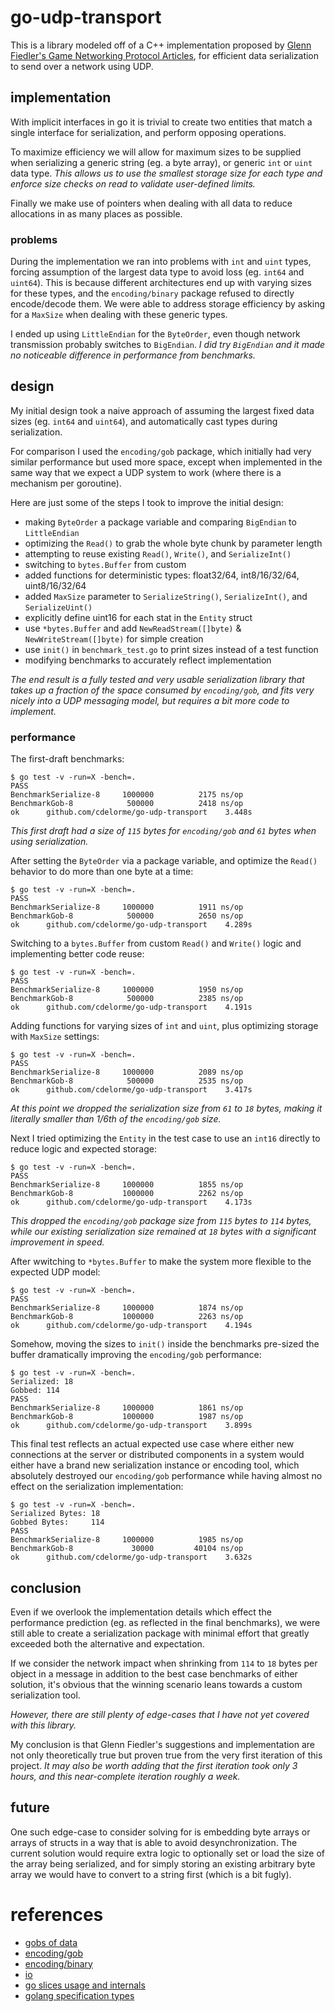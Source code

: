 
# go-udp-transport

This is a library modeled off of a C++ implementation proposed by [Glenn Fiedler's Game Networking Protocol Articles](http://gafferongames.com/2016/05/10/building-a-game-network-protocol/), for efficient data serialization to send over a network using UDP.


## implementation

With implicit interfaces in go it is trivial to create two entities that match a single interface for serialization, and perform opposing operations.

To maximize efficiency we will allow for maximum sizes to be supplied when serializing a generic string (eg. a byte array), or generic `int` or `uint` data type.  _This allows us to use the smallest storage size for each type and enforce size checks on read to validate user-defined limits._

Finally we make use of pointers when dealing with all data to reduce allocations in as many places as possible.


### problems

During the implementation we ran into problems with `int` and `uint` types, forcing assumption of the largest data type to avoid loss (eg. `int64` and `uint64`).  This is because different architectures end up with varying sizes for these types, and the `encoding/binary` package refused to directly encode/decode them.  We were able to address storage efficiency by asking for a `MaxSize` when dealing with these generic types.

I ended up using `LittleEndian` for the `ByteOrder`, even though network transmission probably switches to `BigEndian`.  _I did try `BigEndian` and it made no noticeable difference in performance from benchmarks._


## design

My initial design took a naive approach of assuming the largest fixed data sizes (eg. `int64` and `uint64`), and automatically cast types during serialization.

For comparison I used the `encoding/gob` package, which initially had very similar performance but used more space, except when implemented in the same way that we expect a UDP system to work (where there is a mechanism per goroutine).

Here are just some of the steps I took to improve the initial design:

- making `ByteOrder` a package variable and comparing `BigEndian` to `LittleEndian`
- optimizing the `Read()` to grab the whole byte chunk by parameter length
- attempting to reuse existing `Read()`, `Write()`, and `SerializeInt()`
- switching to `bytes.Buffer` from custom
- added functions for deterministic types: float32/64, int8/16/32/64, uint8/16/32/64
- added `MaxSize` parameter to `SerializeString()`, `SerializeInt()`, and `SerializeUint()`
- explicitly define uint16 for each stat in the `Entity` struct
- use `*bytes.Buffer` and add `NewReadStream([]byte)` & `NewWriteStream([]byte)` for simple creation
- use `init()` in `benchmark_test.go` to print sizes instead of a test function
- modifying benchmarks to accurately reflect implementation

_The end result is a fully tested and very usable serialization library that takes up a fraction of the space consumed by `encoding/gob`, and fits very nicely into a UDP messaging model, but requires a bit more code to implement._


### performance

The first-draft benchmarks:

	$ go test -v -run=X -bench=.
	PASS
	BenchmarkSerialize-8	 1000000	      2175 ns/op
	BenchmarkGob-8      	  500000	      2418 ns/op
	ok  	github.com/cdelorme/go-udp-transport	3.448s

_This first draft had a size of `115` bytes for `encoding/gob` and `61` bytes when using serialization._

After setting the `ByteOrder` via a package variable, and optimize the `Read()` behavior to do more than one byte at a time:

	$ go test -v -run=X -bench=.
	PASS
	BenchmarkSerialize-8	 1000000	      1911 ns/op
	BenchmarkGob-8      	  500000	      2650 ns/op
	ok  	github.com/cdelorme/go-udp-transport	4.289s

Switching to a `bytes.Buffer` from custom `Read()` and `Write()` logic and implementing better code reuse:

	$ go test -v -run=X -bench=.
	PASS
	BenchmarkSerialize-8	 1000000	      1950 ns/op
	BenchmarkGob-8      	  500000	      2385 ns/op
	ok  	github.com/cdelorme/go-udp-transport	4.191s

Adding functions for varying sizes of `int` and `uint`, plus optimizing storage with `MaxSize` settings:

	$ go test -v -run=X -bench=.
	PASS
	BenchmarkSerialize-8	 1000000	      2089 ns/op
	BenchmarkGob-8      	  500000	      2535 ns/op
	ok  	github.com/cdelorme/go-udp-transport	3.417s

_At this point we dropped the serialization size from `61` to `18` bytes, making it literally smaller than 1/6th of the `encoding/gob` size._

Next I tried optimizing the `Entity` in the test case to use an `int16` directly to reduce logic and expected storage:

	$ go test -v -run=X -bench=.
	PASS
	BenchmarkSerialize-8	 1000000	      1855 ns/op
	BenchmarkGob-8      	 1000000	      2262 ns/op
	ok  	github.com/cdelorme/go-udp-transport	4.173s

_This dropped the `encoding/gob` package size from `115` bytes to `114` bytes, while our existing serialization size remained at `18` bytes with a significant improvement in speed._

After wwitching to `*bytes.Buffer` to make the system more flexible to the expected UDP model:

	$ go test -v -run=X -bench=.
	PASS
	BenchmarkSerialize-8	 1000000	      1874 ns/op
	BenchmarkGob-8      	 1000000	      2263 ns/op
	ok  	github.com/cdelorme/go-udp-transport	4.194s

Somehow, moving the sizes to `init()` inside the benchmarks pre-sized the buffer dramatically improving the `encoding/gob` performance:

	$ go test -v -run=X -bench=.
	Serialized: 18
	Gobbed: 114
	PASS
	BenchmarkSerialize-8	 1000000	      1861 ns/op
	BenchmarkGob-8      	 1000000	      1987 ns/op
	ok  	github.com/cdelorme/go-udp-transport	3.899s

This final test reflects an actual expected use case where either new connections at the server or distributed components in a system would either have a brand new serialization instance or encoding tool, which absolutely destroyed our `encoding/gob` performance while having almost no effect on the serialization implementation:

	$ go test -v -run=X -bench=.
	Serialized Bytes: 18
	Gobbed Bytes:     114
	PASS
	BenchmarkSerialize-8	 1000000	      1985 ns/op
	BenchmarkGob-8      	   30000	     40104 ns/op
	ok  	github.com/cdelorme/go-udp-transport	3.632s


## conclusion

Even if we overlook the implementation details which effect the performance prediction (eg. as reflected in the final benchmarks), we were still able to create a serialization package with minimal effort that greatly exceeded both the alternative and expectation.

If we consider the network impact when shrinking from `114` to `18` bytes per object in a message in addition to the best case benchmarks of either solution, it's obvious that the winning scenario leans towards a custom serialization tool.

_However, there are still plenty of edge-cases that I have not yet covered with this library._

My conclusion is that Glenn Fiedler's suggestions and implementation are not only theoretically true but proven true from the very first iteration of this project.  _It may also be worth adding that the first iteration took only 3 hours, and this near-complete iteration roughly a week._


## future

One such edge-case to consider solving for is embedding byte arrays or arrays of structs in a way that is able to avoid desynchronization.  The current solution would require extra logic to optionally set or load the size of the array being serialized, and for simply storing an existing arbitrary byte array we would have to convert to a string first (which is a bit fugly).


# references

- [gobs of data](https://blog.golang.org/gobs-of-data)
- [encoding/gob](https://golang.org/pkg/encoding/gob/)
- [encoding/binary](https://golang.org/pkg/encoding/binary/)
- [io](https://golang.org/pkg/io/)
- [go slices usage and internals](https://blog.golang.org/go-slices-usage-and-internals)
- [golang specification types](https://golang.org/ref/spec#Types)
